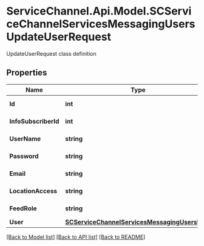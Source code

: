 # ServiceChannel.Api.Model.SCServiceChannelServicesMessagingUsersUpdateUserRequest
UpdateUserRequest class definition

## Properties

Name | Type | Description | Notes
------------ | ------------- | ------------- | -------------
**Id** | **int** | Get or set User&#39;s identifier (id) | [optional] 
**InfoSubscriberId** | **int** | Gets or sets InfoSubscriberId. | [optional] 
**UserName** | **string** | Gets or sets User name. | [optional] 
**Password** | **string** | Gets or sets Password. | [optional] 
**Email** | **string** | Gets or sets Email. | [optional] 
**LocationAccess** | **string** | Gets or sets LocationAccess. | [optional] 
**FeedRole** | **string** | Gets or sets FeedRole. | [optional] 
**User** | [**SCServiceChannelServicesMessagingUsersUser**](SCServiceChannelServicesMessagingUsersUser.md) |  | [optional] 

[[Back to Model list]](../README.md#documentation-for-models) [[Back to API list]](../README.md#documentation-for-api-endpoints) [[Back to README]](../README.md)

